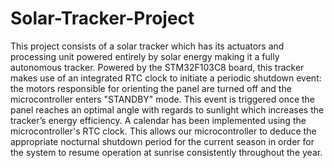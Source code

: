 # Solar-Tracker-Project


This project consists of a solar tracker which has its actuators and processing unit powered entirely by solar energy making it a fully autonomous tracker.  Powered by the STM32F103C8 board, this tracker makes use of an integrated RTC clock to initiate a periodic shutdown event: the motors responsible for orienting the panel are turned off and the microcontroller enters "STANDBY" mode. This event is triggered once the panel reaches an optimal angle with regards to sunlight which increases the tracker’s energy efficiency. A calendar has been implemented using the microcontroller's RTC clock. This allows our microcontroller to deduce the appropriate nocturnal shutdown period for the current season in order for the system to resume operation at sunrise consistently throughout the year. 
